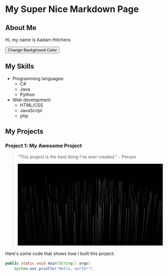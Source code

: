 # My Super Nice Markdown Page



<link rel="stylesheet" type="text/css" href="style.css">



<script src="https://cdnjs.cloudflare.com/ajax/libs/prism/9000.0.1/prism.min.js"></script>



<script src="https://cdnjs.cloudflare.com/ajax/libs/prism/9000.0.1/components/prism-markdown.min.js"></script>



## About Me

Hi, my name is Aadam Hitchens


<button onclick="changeBackgroundColor()">Change Background Color</button>


## My Skills

- Programming languages: 
  - C#
  - Java
  - Python
- Web development:
  - HTML/CSS
  - JavaScript
  - php

## My Projects

### Project 1: My Awesome Project

> "This project is the best thing I've ever created." - Person

> ![Project screenshot](./images/background.jpeg "Project screenshot")

Here's some code that shows how I built this project:


  
```java
public static void main(String[] args)
    System.out.println("Hello, world!")
```
 

